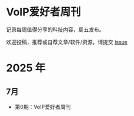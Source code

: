 # VoIP爱好者周刊

记录每周值得分享的科技内容，周五发布。

欢迎投稿，推荐或自荐文章/软件/资源，请提交 [issue](https://github.com/wangduanduan/voip-weekly/issues/new)

# 2025 年

## 7月

- 第0期：VoIP爱好者周刊